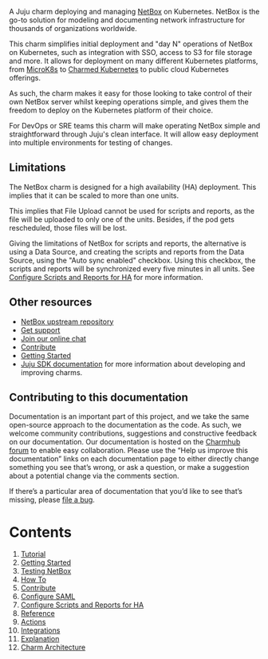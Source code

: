 A Juju charm deploying and managing
[NetBox](https://github.com/netbox-community/netbox/) on
Kubernetes. NetBox is the go-to solution for modeling and documenting network
infrastructure for thousands of organizations worldwide.

This charm simplifies initial deployment and "day N" operations of
NetBox on Kubernetes, such as integration with SSO, access to S3 for
file storage and more. It allows for deployment on many
different Kubernetes platforms, from [MicroK8s](https://microk8s.io)
to [Charmed Kubernetes](https://ubuntu.com/kubernetes) to public cloud
Kubernetes offerings.

As such, the charm makes it easy for those looking to take control of
their own NetBox server whilst keeping operations simple, and gives them
the freedom to deploy on the Kubernetes platform of their choice.

For DevOps or SRE teams this charm will make operating NetBox simple
and straightforward through Juju's clean interface. It will allow easy
deployment into multiple environments for testing of changes.

## Limitations

The NetBox charm is designed for a high availability (HA) deployment. 
This implies that it can be scaled to more than one units.

This implies that File Upload cannot be used for scripts and reports,
as the file will be uploaded to only one of the units. Besides, if the
pod gets rescheduled, those files will be lost.

Giving the limitations of NetBox for scripts and reports, the alternative
is using a Data Source, and creating the scripts and reports from
the Data Source, using the "Auto sync enabled" checkbox. Using this checkbox,
the scripts and reports will be synchronized every five minutes in all
units. See [Configure Scripts and Reports for HA](how-to/configure-scripts-reports.md)
for more information.

## Other resources

* [NetBox upstream repository](https://github.com/netbox-community/netbox)
* [Get support](https://discourse.charmhub.io/)
* [Join our online chat](https://matrix.to/#/#charmhub-charmdev:ubuntu.com)
* [Contribute](https://charmhub.io/netbox/docs/contributing)
* [Getting Started](https://charmhub.io/netbox/docs/getting-started)
* [Juju SDK documentation](https://juju.is/docs/sdk) for more information about developing and improving charms.

## Contributing to this documentation

Documentation is an important part of this project, and we take the
same open-source approach to the documentation as the code. As such,
we welcome community contributions, suggestions and constructive
feedback on our documentation. Our documentation is hosted on the
[Charmhub forum](https://discourse.charmhub.io/) to enable easy
collaboration. Please use the “Help us improve this documentation”
links on each documentation page to either directly change something
you see that’s wrong, or ask a question, or make a suggestion about a
potential change via the comments section.

If there’s a particular area of documentation that you’d like to see that’s
missing, please [file a bug](https://github.com/canonical/netbox/issues).

# Contents

1. [Tutorial](tutorial)
  1. [Getting Started](tutorial/getting-started.md)
  1. [Testing NetBox](tutorial/testing-netbox.md)
1. [How To](how-to)
  1. [Contribute](how-to/contribute.md)
  2. [Configure SAML](how-to/configure-saml.md)
  3. [Configure Scripts and Reports for HA](how-to/configure-scripts-reports.md)
1. [Reference](reference)
  1. [Actions](reference/actions.md)
  2. [Integrations](reference/integrations.md)
1. [Explanation](explanation)
  1. [Charm Architecture](explanation/charm-architecture.md)

